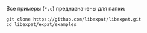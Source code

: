 Все примеры (`*.c`) предназначены для папки:

```
git clone https://github.com/libexpat/libexpat.git
cd libexpat/expat/examples
```
